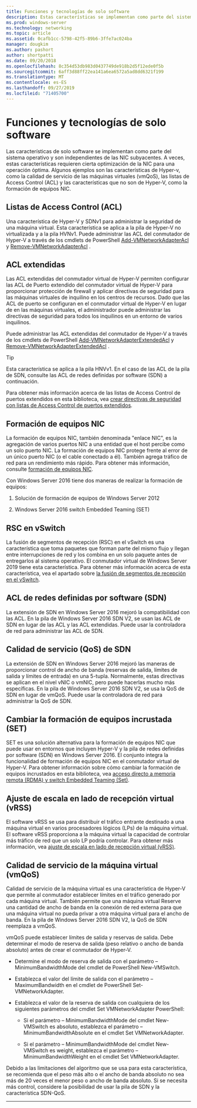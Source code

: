 ```yaml
---
title: Funciones y tecnologías de solo software
description: Estas características se implementan como parte del sistema operativo y son independientes de las NIC subyacentes. A veces, estas características requieren cierta optimización de la NIC para una operación óptima. Algunos ejemplos son las características de Hyper-v, como la calidad de servicio de las máquinas virtuales (vmQoS), las listas de Access Control (ACL) y las características que no son de Hyper-V, como la formación de equipos NIC.
ms.prod: windows-server
ms.technology: networking
ms.topic: article
ms.assetid: 0cafb1cc-5798-42f5-89b6-3ffe7ac024ba
manager: dougkim
ms.author: pashort
author: shortpatti
ms.date: 09/20/2018
ms.openlocfilehash: 8c354d53db983d0437749de918b2d5f12ede0f5b
ms.sourcegitcommit: 6aff3d88ff22ea141a6ea6572a5ad8dd6321f199
ms.translationtype: MT
ms.contentlocale: es-ES
ms.lasthandoff: 09/27/2019
ms.locfileid: "71405700"
---
```

# <a name="software-only-so-features-and-technologies"></a>Funciones y tecnologías de solo software
Las características de solo software se implementan como parte del sistema operativo y son independientes de las NIC subyacentes. A veces, estas características requieren cierta optimización de la NIC para una operación óptima. Algunos ejemplos son las características de Hyper-v, como la calidad de servicio de las máquinas virtuales (vmQoS), las listas de Access Control (ACL) y las características que no son de Hyper-V, como la formación de equipos NIC.

## <a name="access-control-lists-acls"></a>Listas de Access Control (ACL)

Una característica de Hyper-V y SDNv1 para administrar la seguridad de una máquina virtual. Esta característica se aplica a la pila de Hyper-V no virtualizada y a la pila HVNv1. Puede administrar las ACL del conmutador de Hyper-V a través de los cmdlets de PowerShell [Add-VMNetworkAdapterAcl](https://docs.microsoft.com/powershell/module/hyper-v/add-vmnetworkadapteracl?view=win10-ps) y [Remove-VMNetworkAdapterAcl](https://docs.microsoft.com/powershell/module/hyper-v/remove-vmnetworkadapteracl?view=win10-ps) .

## <a name="extended-acls"></a>ACL extendidas

Las ACL extendidas del conmutador virtual de Hyper-V permiten configurar las ACL de Puerto extendido del conmutador virtual de Hyper-V para proporcionar protección de firewall y aplicar directivas de seguridad para las máquinas virtuales de inquilino en los centros de recursos. Dado que las ACL de puerto se configuran en el conmutador virtual de Hyper-V en lugar de en las máquinas virtuales, el administrador puede administrar las directivas de seguridad para todos los inquilinos en un entorno de varios inquilinos.

Puede administrar las ACL extendidas del conmutador de Hyper-V a través de los cmdlets de PowerShell [Add-VMNetworkAdapterExtendedAcl](https://docs.microsoft.com/powershell/module/hyper-v/add-vmnetworkadapterextendedacl?view=win10-ps) y [Remove-VMNetworkAdapterExtendedAcl](https://docs.microsoft.com/powershell/module/hyper-v/remove-vmnetworkadapteracl?view=win10-ps) .

>[!TIP] 
>Esta característica se aplica a la pila HNVv1. En el caso de las ACL de la pila de SDN, consulte las ACL de redes definidas por software (SDN) a continuación.

Para obtener más información acerca de las listas de Access Control de puertos extendidos en esta biblioteca, vea [crear directivas de seguridad con listas de Access Control de puertos extendidos](https://docs.microsoft.com/windows-server/virtualization/hyper-v-virtual-switch/Create-Security-Policies-with-Extended-Port-Access-Control-Lists).

## <a name="nic-teaming"></a>Formación de equipos NIC

La formación de equipos NIC, también denominada "enlace NIC", es la agregación de varios puertos NIC a una entidad que el host percibe como un solo puerto NIC. La formación de equipos NIC protege frente al error de un único puerto NIC (o el cable conectado a él). También agrega tráfico de red para un rendimiento más rápido. Para obtener más información, consulte [formación de equipos NIC](https://docs.microsoft.com/windows-server/networking/technologies/nic-teaming/nic-teaming).

Con Windows Server 2016 tiene dos maneras de realizar la formación de equipos:

1.  Solución de formación de equipos de Windows Server 2012

2.  Windows Server 2016 switch Embedded Teaming (SET)


## <a name="rsc-in-the-vswitch"></a>RSC en vSwitch

La fusión de segmentos de recepción (RSC) en el vSwitch es una característica que toma paquetes que forman parte del mismo flujo y llegan entre interrupciones de red y los combina en un solo paquete antes de entregarlos al sistema operativo. El conmutador virtual de Windows Server 2019 tiene esta característica. Para obtener más información acerca de esta característica, vea el apartado sobre [la fusión de segmentos de recepción en el vSwitch](https://docs.microsoft.com/windows-server/networking/technologies/hpn/rsc-in-the-vswitch).

## <a name="software-defined-networking-sdn-acls"></a>ACL de redes definidas por software (SDN)

La extensión de SDN en Windows Server 2016 mejoró la compatibilidad con las ACL. En la pila de Windows Server 2016 SDN V2, se usan las ACL de SDN en lugar de las ACL y las ACL extendidas. Puede usar la controladora de red para administrar las ACL de SDN. 

## <a name="sdn-quality-of-service-qos"></a>Calidad de servicio (QoS) de SDN

La extensión de SDN en Windows Server 2016 mejoró las maneras de proporcionar control de ancho de banda (reservas de salida, límites de salida y límites de entrada) en una 5-tupla. Normalmente, estas directivas se aplican en el nivel vNIC o vmNIC, pero puede hacerlas mucho más específicas. En la pila de Windows Server 2016 SDN V2, se usa la QoS de SDN en lugar de vmQoS. Puede usar la controladora de red para administrar la QoS de SDN.

## <a name="switch-embedded-teaming-set"></a>Cambiar la formación de equipos incrustada (SET)

SET es una solución alternativa para la formación de equipos NIC que puede usar en entornos que incluyen Hyper-V y la pila de redes definidas por software (SDN) en Windows Server 2016. El conjunto integra la funcionalidad de formación de equipos NIC en el conmutador virtual de Hyper-V. Para obtener información sobre cómo cambiar la formación de equipos incrustados en esta biblioteca, vea [acceso directo a memoria remota (RDMA) y switch Embedded Teaming (Set)](https://docs.microsoft.com/windows-server/virtualization/hyper-v-virtual-switch/rdma-and-switch-embedded-teaming).

## <a name="virtual-receive-side-scaling-vrss"></a>Ajuste de escala en lado de recepción virtual (vRSS)

El software vRSS se usa para distribuir el tráfico entrante destinado a una máquina virtual en varios procesadores lógicos (LPs) de la máquina virtual. El software vRSS proporciona a la máquina virtual la capacidad de controlar más tráfico de red que un solo LP podría controlar. Para obtener más información, vea [ajuste de escala en lado de recepción virtual (vRSS)](https://docs.microsoft.com/windows-server/networking/technologies/vrss/vrss-top).

## <a name="virtual-machine-quality-of-service-vmqos"></a>Calidad de servicio de la máquina virtual (vmQoS)

Calidad de servicio de la máquina virtual es una característica de Hyper-V que permite al conmutador establecer límites en el tráfico generado por cada máquina virtual. También permite que una máquina virtual Reserve una cantidad de ancho de banda en la conexión de red externa para que una máquina virtual no pueda privar a otra máquina virtual para el ancho de banda. En la pila de Windows Server 2016 SDN V2, la QoS de SDN reemplaza a vmQoS.

vmQoS puede establecer límites de salida y reservas de salida. Debe determinar el modo de reserva de salida (peso relativo o ancho de banda absoluto) antes de crear el conmutador de Hyper-V.

-  Determine el modo de reserva de salida con el parámetro – MinimumBandwidthMode del cmdlet de PowerShell New-VMSwitch.

-  Establezca el valor del límite de salida con el parámetro – MaximumBandwidth en el cmdlet de PowerShell Set-VMNetworkAdapter.

-  Establezca el valor de la reserva de salida con cualquiera de los siguientes parámetros del cmdlet Set VMNetworkAdapter PowerShell:

   -  Si el parámetro – MinimumBandwidthMode del cmdlet New-VMSwitch es absoluto, establezca el parámetro – MinimumBandwidthAbsolute en el cmdlet Set VMNetworkAdapter.

   -  Si el parámetro – MinimumBandwidthMode del cmdlet New-VMSwitch es weight, establezca el parámetro – MinimumBandwidthWeight en el cmdlet Set VMNetworkAdapter.

Debido a las limitaciones del algoritmo que se usa para esta característica, se recomienda que el peso más alto o el ancho de banda absoluto no sea más de 20 veces el menor peso o ancho de banda absoluto. Si se necesita más control, considere la posibilidad de usar la pila de SDN y la característica SDN-QoS.


---